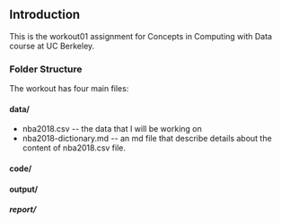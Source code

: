 ## **Introduction**
This is the workout01 assignment for Concepts in Computing with Data course at UC Berkeley.

### **Folder Structure**
The workout has four main files:

#### data/
- nba2018.csv -- the data that I will be working on
- nba2018-dictionary.md -- an md file that describe details about the content of  nba2018.csv file.
#### code/
#### output/
##### report/
